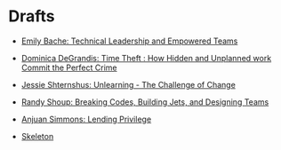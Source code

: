 # Drafts

* [Emily Bache: Technical Leadership and Empowered Teams](technical-leadership-and-empowered-teams)
* [Dominica DeGrandis: Time Theft : How Hidden and Unplanned work Commit the Perfect Crime](time-theft)
* [Jessie Shternshus: Unlearning - The Challenge of Change](unlearning-the-challenge-of-change)
* [Randy Shoup: Breaking Codes, Building Jets, and Designing Teams](breaking-codes-building-jets-and-designing-teams)


* [Anjuan Simmons: Lending Privilege](lending-privilege)

* [Skeleton](skeleton)

<!--

-->

